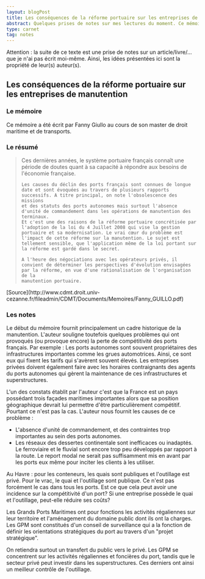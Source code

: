 ```yaml
---
layout: blogPost
title: Les conséquences de la réforme portuaire sur les entreprises de manutention
abstract: Quelques prises de notes sur mes lectures du moment. Ce mémoire de master aborde différents points sur la réforme portuaire de 2008.
type: carnet
tag: notes
---
```


Attention &#58; la suite de ce texte est une prise de notes sur un article/livre/... que je n'ai pas écrit moi-même. Ainsi, les idées présentées ici sont la propriété de leur(s) auteur(s).

## Les conséquences de la réforme portuaire sur les entreprises de manutention

### Le mémoire

Ce mémoire a été écrit par Fanny Giullo au cours de son master de droit maritime et de transports. 


### Le résumé

<blockquote cite="http://www.cdmt.droit.univ-cezanne.fr/fileadmin/CDMT/Documents/Memoires/Fanny_GUILLO.pdf">
	Ces dernières années,  le système portuaire français connaît une période de doutes quant à sa capacité à répondre aux besoins de l'économie française.
	
	Les causes du déclin des ports français sont connues de longue date et sont évoquées au travers de plusieurs rapports successifs. A titre principal, on note l'obsolescence des missions 
	et des statuts des ports autonomes mais surtout l'absence d'unité de commandement dans les opérations de manutention des terminaux.
	Et c'est une des raisons de la réforme portuaire concrétisée par l'adoption de la loi du 4 Juillet 2008 qui vise la gestion portuaire et sa modernisation. Le vrai cœur du problème est 
	l'impact de cette réforme sur la manutention. Le sujet est tellement sensible, que l'application même de la loi portant sur la réforme est gardé dans le secret.
	
	A l'heure des négociations avec les opérateurs privés, il convient de déterminer les perspectives d'évolution envisagées par la réforme, en vue d'une rationalisation de l'organisation de la 
	manutention portuaire.
</blockquote>
[Source](http://www.cdmt.droit.univ-cezanne.fr/fileadmin/CDMT/Documents/Memoires/Fanny_GUILLO.pdf)

### Les notes

Le début du mémoire fournit principalement un cadre historique de la manutention. L'auteur souligne toutefois quelques problèmes qui ont provoqués (ou provoque encore) la perte de compétitivité des ports 
français. Par exemple : 
Les ports autonomes sont souvent propriétaires des infrastructures importantes comme les grues automotrices. Ainsi, ce sont eux qui fixent les tarifs qui s'avèrent souvent élevés. Les entreprises 
privées doivent également faire avec les horaires contraignants des agents du ports autonomes qui gèrent la maintenance de ces infrastructures et superstructures.

L'un des constats établit par l'auteur c'est que la France est un pays possédant trois façades maritimes importantes alors que sa position géographique devrait lui permettre d'être particulièrement compétitif. 
Pourtant ce n'est pas la cas. L'auteur nous fournit les causes de ce problème :
- L'absence d'unité de commandement, et des contraintes trop importantes au sein des ports autonomes.
- Les réseaux des dessertes continentale sont inefficaces ou inadaptés. Le ferroviaire et le fluvial sont encore trop peu développés par rapport à la route.
Le report modal ne serait pas suffisamment mis en avant par les ports eux même pour inciter les clients à les utiliser.

Au Havre : pour les conteneurs, les quais sont publiques et l'outillage est privé. Pour le vrac, le quai et l'outillage sont publique. Ce n'est pas forcément le cas dans tous les ports. 
Est ce que cela peut avoir une incidence sur la compétitivité d'un port? Si une entreprise possède le quai et l'outillage, peut-elle réduire ses coûts? 

Les Grands Ports Maritimes ont pour fonctions les activités régaliennes sur leur territoire et l'aménagement du domaine public dont ils ont la charges. Les GPM sont constitués d'un conseil de 
surveillance qui a la fonction de définir les orientations stratégiques du port au travers d'un "projet stratégique".

On retiendra surtout un transfert du public vers le privé. Les GPM se concentrent sur les activités régaliennes et foncières du port, tandis que le secteur privé peut investir dans les superstructures.
Ces derniers ont ainsi un meilleur contrôle de l'outillage.
